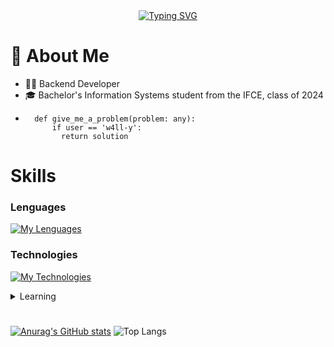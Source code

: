 <div align='center'><a href="https://git.io/typing-svg"><img src="https://readme-typing-svg.demolab.com?font=Consolas&weight=600&size=30&duration=4000&pause=1000&color=F8F8F2&width=435&lines=Hi%2C+I'm+w4ll-y+%F0%9F%91%8B;Hi%2C+I'm+Wallacy%F0%9F%91%8B" alt="Typing SVG" /></a></div>

# 📖 About Me

- 👨‍💻 Backend Developer
- 🎓 Bachelor's Information Systems student from the IFCE, class of 2024
-
  ```
    def give_me_a_problem(problem: any):
        if user == 'w4ll-y':
          return solution 
  ```

# Skills

### Lenguages

[![My Lenguages](https://skillicons.dev/icons?i=php,ts,py,mysql&perline=4)](https://skillicons.dev)

### Technologies
[![My Technologies](https://skillicons.dev/icons?i=laravel,nextjs,react,django,docker,git,github&perline=4)](https://skillicons.dev)

<details>
  <summary>Learning</summary>
  
  [![My Skills](https://skillicons.dev/icons?i=java,spring,postgres&perline=3)](https://skillicons.dev)
</details>

<h1></h1>

<div align='left'>
  
[![Anurag's GitHub stats](https://github-readme-stats.vercel.app/api?username=w4ll-y)](https://github.com/anuraghazra/github-readme-stats)
![Top Langs](https://github-readme-stats.vercel.app/api/top-langs/?username=w4ll-y&layout=compact)

</div>
